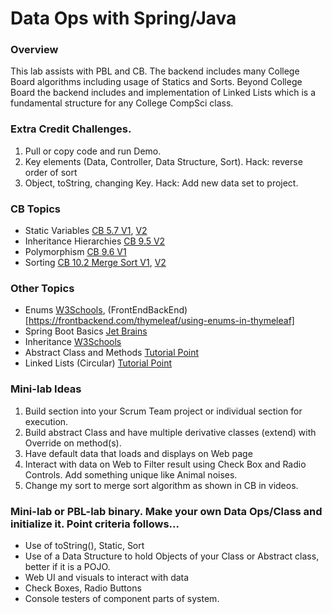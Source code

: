 # Data Ops with Spring/Java

### Overview
This lab assists with PBL and CB.  The backend includes many College Board algorithms including usage of Statics and Sorts.  Beyond College Board the backend includes and implementation of Linked Lists which is a fundamental structure for any College CompSci class.

### Extra Credit Challenges.
1. Pull or copy code and run Demo.
2. Key elements (Data, Controller, Data Structure, Sort).  Hack: reverse order of sort
3. Object, toString, changing Key.  Hack: Add new data set to project.

### CB Topics
* Static Variables [CB 5.7 V1](https://apclassroom.collegeboard.org/8/home?apd=2gde84qri5&unit=5), [V2](https://apclassroom.collegeboard.org/8/home?apd=2gde84qri5&unit=5)
* Inheritance Hierarchies [CB 9.5 V2](https://apclassroom.collegeboard.org/8/home?apd=wkp1dtdkz8&unit=9)
* Polymorphism [CB 9.6 V1](https://apclassroom.collegeboard.org/8/home?apd=pp1jhg3pvb&unit=9)
* Sorting [CB 10.2 Merge Sort V1](https://apclassroom.collegeboard.org/8/home?apd=14ybgme7em&unit=10), [V2](https://apclassroom.collegeboard.org/8/home?apd=yrqb7lfza1&unit=10)

### Other Topics
* Enums [W3Schools](https://www.w3schools.com/java/java_enums.asp), (FrontEndBackEnd)[https://frontbackend.com/thymeleaf/using-enums-in-thymeleaf]
* Spring Boot Basics [Jet Brains](https://www.jetbrains.com/idea/guide/tutorials/your-first-spring-application/creating-spring-boot-application/)
* Inheritance [W3Schools](https://www.w3schools.in/java-tutorial/inheritance/)
* Abstract Class and Methods [Tutorial Point](https://www.tutorialspoint.com/java/java_abstraction.htm)
* Linked Lists (Circular) [Tutorial Point](https://www.tutorialspoint.com/data_structures_algorithms/linked_list_algorithms.htm)


### Mini-lab Ideas
1. Build  section into your Scrum Team project or individual section for execution.
2. Build abstract Class and have multiple derivative classes (extend) with Override on method(s).
3. Have default data that loads and displays on Web page
4. Interact with data on Web to Filter result using Check Box and Radio Controls.  Add something unique like Animal noises.
5. Change my sort to merge sort algorithm as shown in CB in videos.


### Mini-lab or PBL-lab binary.  Make your own Data Ops/Class and initialize it. Point criteria follows...
* Use of toString(), Static, Sort
* Use of a Data Structure to hold Objects of your Class or Abstract class, better if it is a POJO.
* Web UI and visuals to interact with data
* Check Boxes, Radio Buttons
* Console testers of component parts of system.
